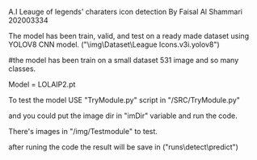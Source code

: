 A.I Leauge of legends' charaters icon detection 
By Faisal Al Shammari 202003334


The model has been train, valid, and test on a ready made dataset using YOLOV8 CNN model.
("\img\Dataset\League Icons.v3i.yolov8")

#the model has been train on a small dataset 531 image and so many classes.

Model = LOLAIP2.pt

To test the model USE "TryModule.py" script in "/SRC/TryModule.py"

and you could put the image dir in "imDir" variable and run the code.

There's images in "/img/Testmodule" to test.

after runing the code the result will be save in ("runs\detect\predict")